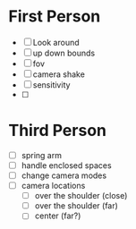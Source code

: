 # First Person
- [ ] Look around
- [ ] up down bounds
- [ ] fov
- [ ] camera shake
- [ ] sensitivity 
- [ ] 

# Third Person
- [ ] spring arm
- [ ] handle enclosed spaces
- [ ] change camera modes
- [ ] camera locations
	- [ ] over the shoulder (close) 
	- [ ] over the shoulder (far)
	- [ ] center (far?)
